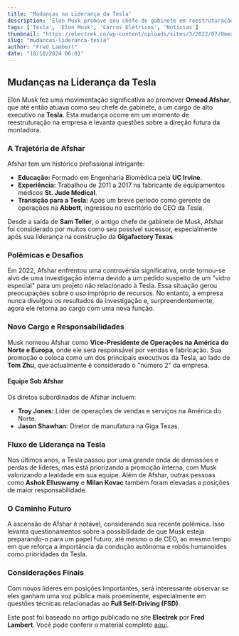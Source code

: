 ```yaml
---
title: 'Mudanças na Liderança da Tesla'
description: 'Elon Musk promove seu chefe de gabinete em reestruturação na Tesla.'
tags: ['Tesla', 'Elon Musk', 'Carros Elétricos', 'Notícias']
thumbnail: "https://electrek.co/wp-content/uploads/sites/3/2022/07/Omead-Afshar-with-Elon-Musk-at-Tesla-Cyber-Rodeo.jpg?quality=82&strip=all&w=1600"
slug: "mudancas-lideranca-tesla"
author: "Fred Lambert"
date: "18/10/2024 06:01"
---
```


## Mudanças na Liderança da Tesla

Elon Musk fez uma movimentação significativa ao promover **Omead Afshar**, que até então atuava como seu chefe de gabinete, a um cargo de alto executivo na **Tesla**. Esta mudança ocorre em um momento de reestruturação na empresa e levanta questões sobre a direção futura da montadora.

### A Trajetória de Afshar
Afshar tem um histórico profissional intrigante:
- **Educação:** Formado em Engenharia Biomédica pela **UC Irvine**.
- **Experiência:** Trabalhou de 2011 a 2017 na fabricante de equipamentos médicos **St. Jude Medical**.
- **Transição para a Tesla:** Após um breve período como gerente de operações na **Abbott**, ingressou no escritório do CEO da Tesla.

Desde a saída de **Sam Teller**, o antigo chefe de gabinete de Musk, Afshar foi considerado por muitos como seu possível sucessor, especialmente após sua liderança na construção da **Gigafactory Texas**.

### Polêmicas e Desafios
Em 2022, Afshar enfrentou uma controvérsia significativa, onde tornou-se alvo de uma investigação interna devido a um pedido suspeito de um "vidro especial" para um projeto não relacionado à Tesla. Essa situação gerou preocupações sobre o uso impróprio de recursos. No entanto, a empresa nunca divulgou os resultados da investigação e, surpreendentemente, agora ele retorna ao cargo com uma nova função.

### Novo Cargo e Responsabilidades
Musk nomeou Afshar como **Vice-Presidente de Operações na América do Norte e Europa**, onde ele será responsável por vendas e fabricação. Sua promoção o coloca como um dos principais executivos da Tesla, ao lado de **Tom Zhu**, que actualmente é considerado o "número 2" da empresa.

#### Equipe Sob Afshar
Os diretos subordinados de Afshar incluem:
- **Troy Jones:** Líder de operações de vendas e serviços na América do Norte.
- **Jason Shawhan:** Diretor de manufatura na Giga Texas.

### Fluxo de Liderança na Tesla
Nos últimos anos, a Tesla passou por uma grande onda de demissões e perdas de líderes, mas está priorizando a promoção interna, com Musk valorizando a lealdade em sua equipe. Além de Afshar, outras pessoas como **Ashok Elluswamy** e **Milan Kovac** também foram elevadas a posições de maior responsabilidade.

### O Caminho Futuro
A ascensão de Afshar é notável, considerando sua recente polêmica. Isso levanta questionamentos sobre a possibilidade de que Musk esteja preparando-o para um papel futuro, até mesmo o de CEO, ao mesmo tempo em que reforça a importância da condução autônoma e robôs humanoides como prioridades da Tesla.

### Considerações Finais
Com novos líderes em posições importantes, será interessante observar se eles ganham uma voz pública mais proeminente, especialmente em questões técnicas relacionadas ao **Full Self-Driving (FSD)**.

Este post foi baseado no artigo publicado no site **Electrek** por **Fred Lambert**. Você pode conferir o material completo [aqui](https://electrek.co/2024/10/17/tesla-leadership-shake-up-elon-musk-elevates-chief-of-staff-who-was-hot-water/).